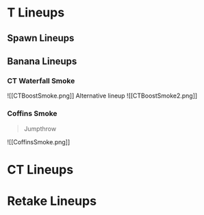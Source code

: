 # T Lineups
## Spawn Lineups
## Banana Lineups
### CT Waterfall Smoke
![[CTBoostSmoke.png]]
Alternative lineup
![[CTBoostSmoke2.png]]
### Coffins Smoke
>Jumpthrow

![[CoffinsSmoke.png]]
# CT Lineups
# Retake Lineups

